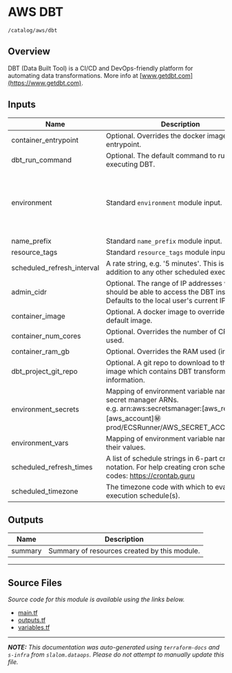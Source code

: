 
# AWS DBT

`/catalog/aws/dbt`

## Overview


DBT (Data Built Tool) is a CI/CD and DevOps-friendly platform for automating data transformations. More info at [www.getdbt.com](https://www.getdbt.com).

## Inputs

| Name | Description | Type | Default | Required |
|------|-------------|------|---------|:-----:|
| container\_entrypoint | Optional. Overrides the docker image entrypoint. | `any` | n/a | yes |
| dbt\_run\_command | Optional. The default command to run when executing DBT. | `string` | n/a | yes |
| environment | Standard `environment` module input. | <pre>object({<br>    vpc_id          = string<br>    aws_region      = string<br>    public_subnets  = list(string)<br>    private_subnets = list(string)<br>  })</pre> | n/a | yes |
| name\_prefix | Standard `name_prefix` module input. | `string` | n/a | yes |
| resource\_tags | Standard `resource_tags` module input. | `map(string)` | n/a | yes |
| scheduled\_refresh\_interval | A rate string, e.g. '5 minutes'. This is in addition to any other scheduled executions. | `string` | n/a | yes |
| admin\_cidr | Optional. The range of IP addresses which should be able to access the DBT instance. Defaults to the local user's current IP. | `list` | `[]` | no |
| container\_image | Optional. A docker image to override the default image. | `string` | `"slalomggp/dataops"` | no |
| container\_num\_cores | Optional. Overrides the number of CPU cores used. | `number` | `4` | no |
| container\_ram\_gb | Optional. Overrides the RAM used (in GB). | `number` | `16` | no |
| dbt\_project\_git\_repo | Optional. A git repo to download to the local image which contains DBT transforms information. | `string` | `"git+https://github.com/slalom-ggp/dataops-project-template.git"` | no |
| environment\_secrets | Mapping of environment variable names to secret manager ARNs.<br>e.g. arn:aws:secretsmanager:[aws\_region]:[aws\_account]:secret:prod/ECSRunner/AWS\_SECRET\_ACCESS\_KEY | `map(string)` | `{}` | no |
| environment\_vars | Mapping of environment variable names to their values. | `map(string)` | `{}` | no |
| scheduled\_refresh\_times | A list of schedule strings in 6-part cron notation. For help creating cron schedule codes: https://crontab.guru | `list(string)` | `[]` | no |
| scheduled\_timezone | The timezone code with which to evaluate execution schedule(s). | `string` | `"PT"` | no |

## Outputs

| Name | Description |
|------|-------------|
| summary | Summary of resources created by this module. |

---------------------

## Source Files

_Source code for this module is available using the links below._

* [main.tf](main.tf)
* [outputs.tf](outputs.tf)
* [variables.tf](variables.tf)

---------------------

_**NOTE:** This documentation was auto-generated using
`terraform-docs` and `s-infra` from `slalom.dataops`.
Please do not attempt to manually update this file._
